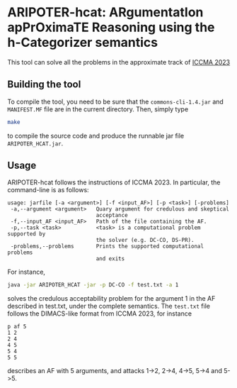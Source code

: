 # ARIPOTER-hcat: ARgumentatIon apPrOximaTE Reasoning using the h-Categorizer semantics

This tool can solve all the problems in the approximate track of [ICCMA 2023](https://iccma2023.github.io/)

## Building the tool
To compile the tool, you need to be sure that the `commons-cli-1.4.jar` and `MANIFEST.MF` file are in the current directory. Then, simply type
```bash
make
```
to compile the source code and produce the runnable jar file `ARIPOTER_HCAT.jar`.

## Usage
ARIPOTER-hcat follows the instructions of ICCMA 2023. In particular, the command-line is as follows:
```text
usage: jarfile [-a <argument>] [-f <input_AF>] [-p <task>] [-problems]
 -a,--argument <argument>   Quary argument for credulous and skeptical
                            acceptance
 -f,--input_AF <input_AF>   Path of the file containing the AF.
 -p,--task <task>           <task> is a computational problem supported by
                            the solver (e.g. DC-CO, DS-PR).
 -problems,--problems       Prints the supported computational problems
                            and exits
```

For instance,
```bash
java -jar ARIPOTER_HCAT -jar -p DC-CO -f test.txt -a 1
```
solves the credulous acceptability problem for the argument 1 in the AF described in test.txt, under the complete semantics. The `test.txt` file follows the DIMACS-like format from ICCMA 2023, for instance 
```text
p af 5
1 2
2 4
4 5
5 4
5 5
```
describes an AF with 5 arguments, and attacks 1->2, 2->4, 4->5, 5->4 and 5->5.
